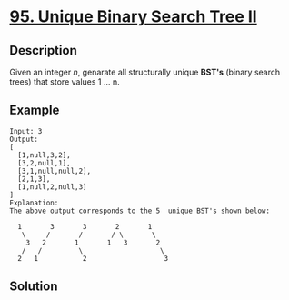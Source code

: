 # [95. Unique Binary Search Tree II](https://leetcode.com/problems/unique-binary-search-trees-ii/)

## Description

Given an integer *n*, genarate all structurally unique **BST's** (binary search trees) that store values 1 ... n.

## Example

```example
Input: 3
Output:
[
  [1,null,3,2],
  [3,2,null,1],
  [3,1,null,null,2],
  [2,1,3],
  [1,null,2,null,3]
]
Explanation:
The above output corresponds to the 5  unique BST's shown below:

  1       3       3       2       1
   \     /       /       / \       \
    3   2       1       1   3       2
   /   /         \                   \
  2   1           2                   3
```

## Solution

```javascript

```
